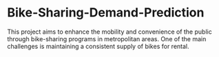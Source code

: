 # Bike-Sharing-Demand-Prediction
This project aims to enhance the mobility and convenience of the public through bike-sharing programs in metropolitan areas. One of the main challenges is maintaining a consistent supply of bikes for rental.
